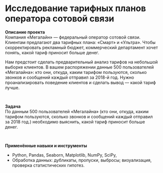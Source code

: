 # Исследование тарифных планов оператора сотовой связи

**Описание проекта**<br>
Компания «Мегалайн» — федеральный оператор сотовой связи. Клиентам предлагают два тарифных плана: «Смарт» и «Ультра». Чтобы скорректировать рекламный бюджет, коммерческий департамент хочет понять, какой тариф приносит больше денег.
<br>

Нам предстоит сделать предварительный анализ тарифов на небольшой выборке клиентов. В вашем распоряжении данные 500 пользователей «Мегалайна»: кто они, откуда, каким тарифом пользуются, сколько звонков и сообщений каждый отправил за 2018-й год. Нужно проанализировать поведение клиентов и сделать вывод — какой тариф лучше.

<br>

**Задача**<br>
По данным 500 пользователей «Мегалайна» (кто они, откуда, каким тарифом пользуются, сколько звонков и сообщений каждый отправил за 2018 год.) необходимо выяснить, какой тариф приносит больше денег.

<br>

**Применённые навыки и инструменты**
 - Python, Pandas, Seaborn, Matplotlib, NumPy, SciPy,
 - Обработка данных: дубликаты, пропуски, выбросы; визуализация, проверка статистических гипотез.
